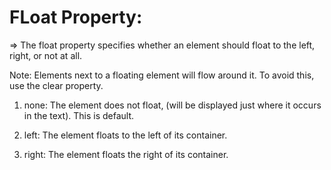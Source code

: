 # FLoat Property:

=> The float property specifies whether an element should float to the left, right, or not at all.

Note: Elements next to a floating element will flow around it. To avoid this, use the clear property.

1. none: The element does not float, (will be displayed just where it occurs in the text). This is default.

2. left: The element floats to the left of its container.

3. right: The element floats the right of its container.
